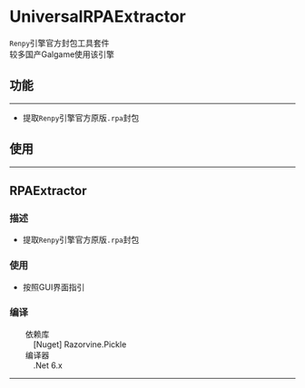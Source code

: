 # UniversalRPAExtractor

`Renpy`引擎官方封包工具套件<br>
较多国产Galgame使用该引擎<br>

## 功能
---
* 提取`Renpy`引擎官方原版`.rpa`封包

## 使用
---

## RPAExtractor
### 描述
* 提取`Renpy`引擎官方原版`.rpa`封包
### 使用
* 按照GUI界面指引
### 编译
&emsp;&emsp;依赖库<br>
&emsp;&emsp;&emsp;\[Nuget\] Razorvine.Pickle<br>
&emsp;&emsp;编译器<br>
&emsp;&emsp;&emsp;.Net 6.x<br>

---
